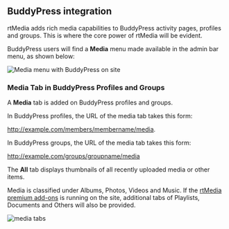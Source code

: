 ## BuddyPress integration

rtMedia adds rich media capabilities to BuddyPress activity pages, profiles and groups. This is where the core power of rtMedia will be evident.

BuddyPress users will find a **Media** menu made available in the admin bar menu, as shown below:

![Media menu with BuddyPress on site](https://cloud.githubusercontent.com/assets/9261540/7978486/6956ed62-0ab3-11e5-9116-67a360d5cd92.png)


### Media Tab in BuddyPress Profiles and Groups

A **Media** tab is added on BuddyPress profiles and groups.

In BuddyPress profiles, the URL of the media tab takes this form:

http://example.com/members/membername/media.

In BuddyPress groups, the URL of the media tab takes this form:

http://example.com/groups/groupname/media

The **All** tab displays thumbnails of all recently uploaded media or other items.

Media is classified under Albums, Photos, Videos and Music. If the [rtMedia premium add-ons](https://rtcamp.com/products/category/plugins/) is running on the site, additional tabs of Playlists, Documents and Others will also be provided.

![media tabs](https://cloud.githubusercontent.com/assets/1140051/7677494/32920b0a-fd6a-11e4-8d22-c3c1fe096737.png)
